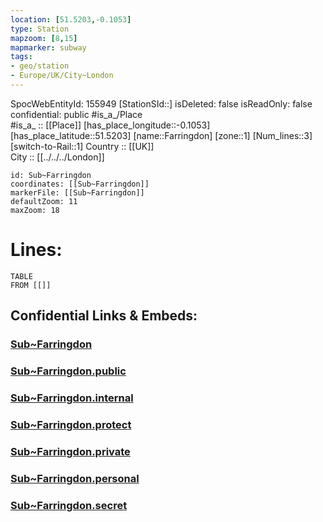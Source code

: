 ```yaml
---
location: [51.5203,-0.1053] 
type: Station 
mapzoom: [8,15] 
mapmarker: subway 
tags:
- geo/station
- Europe/UK/City~London
---
```

SpocWebEntityId: 155949
[StationSId::] 
isDeleted: false
isReadOnly: false
confidential: public
#is_a_/Place  
#is_a_ :: [[Place]] 
[has_place_longitude::-0.1053] 
[has_place_latitude::51.5203] 
[name::Farringdon] 
[zone::1] 
[Num_lines::3] 
[switch-to-Rail::1] 
Country :: [[UK]]  
City :: [[../../../London]]  


```leaflet
id: Sub~Farringdon
coordinates: [[Sub~Farringdon]] 
markerFile: [[Sub~Farringdon]] 
defaultZoom: 11 
maxZoom: 18
```


# Lines: 
```dataview
TABLE 
FROM [[]] 
```


## Confidential Links & Embeds: 

### [Sub~Farringdon](/_Standards/Earth/Continent/Europe/Europe~North/UK/England/Regions~England/London,Greater/cities~GreaterLondon/Underground/Station/Sub~Farringdon.md) 

### [Sub~Farringdon.public](/_public/Earth/Continent/Europe/Europe~North/UK/England/Regions~England/London,Greater/cities~GreaterLondon/Underground/Station/Sub~Farringdon.public.md) 

### [Sub~Farringdon.internal](/_internal/Earth/Continent/Europe/Europe~North/UK/England/Regions~England/London,Greater/cities~GreaterLondon/Underground/Station/Sub~Farringdon.internal.md) 

### [Sub~Farringdon.protect](/_protect/Earth/Continent/Europe/Europe~North/UK/England/Regions~England/London,Greater/cities~GreaterLondon/Underground/Station/Sub~Farringdon.protect.md) 

### [Sub~Farringdon.private](/_private/Earth/Continent/Europe/Europe~North/UK/England/Regions~England/London,Greater/cities~GreaterLondon/Underground/Station/Sub~Farringdon.private.md) 

### [Sub~Farringdon.personal](/_personal/Earth/Continent/Europe/Europe~North/UK/England/Regions~England/London,Greater/cities~GreaterLondon/Underground/Station/Sub~Farringdon.personal.md) 

### [Sub~Farringdon.secret](/_secret/Earth/Continent/Europe/Europe~North/UK/England/Regions~England/London,Greater/cities~GreaterLondon/Underground/Station/Sub~Farringdon.secret.md)

